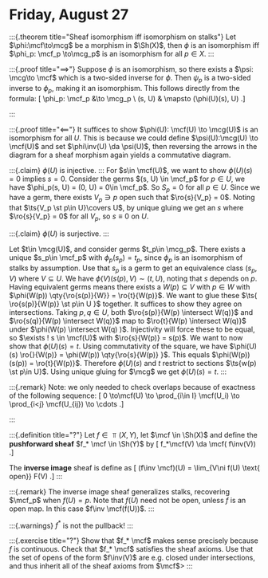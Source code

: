 # Friday, August 27

:::{.theorem title="Sheaf isomorphism iff isomorphism on stalks"}
Let $\phi:\mcf\to\mcg$ be a morphism in $\Sh(X)$, then $\phi$ is an isomorphism iff $\phi_p: \mcf_p \to\mcg_p$ is an isomorphism for all $p\in X$.
:::

:::{.proof title="$\implies$"}
Suppose $\phi$ is an isomorphism, so there exists a $\psi: \mcg\to \mcf$ which is a two-sided inverse for $\phi$.
Then $\psi_p$ is a two-sided inverse to $\phi_p$, making it an isomorphism.
This follows directly from the formula:
\[
\phi_p: \mcf_p &\to \mcg_p \\
(s, U) & \mapsto (\phi(U)(s), U)
.\]

:::

:::{.proof title="$\impliedby$"}
It suffices to show $\phi(U): \mcf(U) \to \mcg(U)$ is an isomorphism for all $U$.
This is because we could define $\psi(U):\mcg(U) \to \mcf(U)$ and set $\phi\inv(U) \da \psi(U)$, then reversing the arrows in the diagram for a sheaf morphism again yields a commutative diagram.


:::{.claim}
$\phi(U)$ is injective.
:::
For $s\in \mcf(U)$, we want to show $\phi(U)(s) = 0$ implies $s=0$.
Consider the germs $(s, U) \in \mcf_p$ for $p\in U$, we have $\phi_p(s, U) = (0, U) = 0\in \mcf_p$.
So $S_p = 0$ for all $p\in U$.
Since we have a germ, there exists $V_p \ni p$ open such that $\ro{s}{V_p} = 0$.
Noting that $\ts{V_p \st p\in U}\covers U$, by unique gluing we get an $s$ where $\ro{s}{V_p} = 0$ for all $V_p$, so $s\equiv 0$ on $U$.


:::{.claim}
$\phi(U)$ is surjective.
:::

Let $t\in \mcg(U)$, and consider germs $t_p\in \mcg_p$.
There exists a unique $s_p\in \mcf_p$ with $\phi_p(s_p) = t_p$, since $\phi_p$ is an isomorphism of stalks by assumption.
Use that $s_p$ is a germ to get an equivalence class $(s_p, V)$ where $V \subseteq U$.
We have $\phi(V)(s(p), V) \sim (t, U)$, noting that $s$ depends on $p$.
Having equivalent germs means there exists a $W(p) \subseteq V$ with $p\in W$ with $\phi(W(p)) \qty{\ro{s(p)}{W}} = \ro{t}{W(p)}$.
We want to glue these $\ts{ \ro{s(p)}{W(p)} \st p\in U }$ together.
It suffices to show they agree on intersections.
Taking $p, q\in U$, both $\ro{s(p)}{W(p) \intersect W(q)}$ and $\ro{s(q)}{W(p) \intersect W(q)}$ map to $\ro{t}{W(p) \intersect W(q)}$ under $\phi(W(p) \intersect W(q) )$.
Injectivity will force these to be equal, so $\exists ! s \in \mcf(U)$ with $\ro{s}{W(p)} = s(p)$.
We want to now show that $\phi(U)(s) = t$.
Using commutativity of the square, we have $\phi(U)(s) \ro{}{W(p)} = \phi(W(p)) \qty{\ro{s}{W(p)} }$.
This equals $\phi(W(p))(s(p)) = \ro{t}{W(p)}$.
Therefore $\phi(U)(s)$ and $t$ restrict to sections $\ts{w(p) \st p\in U}$.
Using unique gluing for $\mcg$ we get $\phi(U)(s) = t$.
:::

:::{.remark}
Note: we only needed to check overlaps because of exactness of the following sequence:
\[
0 \to\mcf(U) \to \prod_{i\in I} \mcf(U_i) \to \prod_{i<j} \mcf(U_{ij}) \to \cdots
.\]

:::

:::{.definition title="?"}
Let $f\in \Top(X, Y)$, let $\mcf \in \Sh(X)$ and define the **pushforward sheaf** $f_* \mcf \in \Sh(Y)$ by
\[
f_*\mcf(V) \da \mcf( f\inv(V))
.\]

The **inverse image** sheaf is define as 
\[
(f\inv \mcf)(U) = \lim_{V\ni f(U) \text{ open}} F(V)
.\]
:::

:::{.remark}
The inverse image sheaf generalizes stalks, recovering $\mcf_p$ when $f(U) = p$.
Note that $f(U)$ need not be open, unless $f$ is an open map.
In this case $f\inv \mcf(f(U))$.
:::

:::{.warnings}
$f^*$ is not the pullback!
:::

:::{.exercise title="?"}
Show that $f_* \mcf$ makes sense precisely because $f$ is continuous.
Check that $f_* \mcf$ satisfies the sheaf axioms.
Use that the set of opens of the form $f\inv(V)$ are e.g. closed under intersections, and thus inherit all of the sheaf axioms from $\mcf$>
:::


